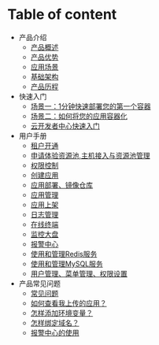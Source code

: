 # Table of content

* 产品介绍
  * [产品概述](articles/cloud/1-/overview.md)
  * [产品优势](articles/cloud/1-/advantage.md)
  * [应用场景](articles/cloud/1-/scene.md)
  * [基础架构](articles/cloud/1-/architecture.md)
  * [产品历程](articles/cloud/1-/releas_note.md)
* 快速入门
  * [场景一：1分钟快速部署您的第一个容器](articles/cloud/2-/scene1.md)
  * [场景二：如何将您的应用容器化](articles/cloud/2-/scene2.md)
  * [云开发者中心快速入门](articles/cloud/2-/rumen.md)
* 用户手册
  * [租户开通](articles/cloud/3-/opening.md)
  * [申请体验资源池,主机接入与资源池管理](articles/cloud/3-/resource_pool.md)
  * [权限控制](articles/cloud/3-/access.md)
  * [创建应用](articles/cloud/3-/create.md)
  * [应用部署、镜像仓库](articles/cloud/3-/deploy.md)
  * [应用管理](articles/cloud/3-/application.md)
  * [应用上架](articles/cloud/3-/onsale.md)
  * [日志管理](articles/cloud/3-/log.md)
  * [在线终端](articles/cloud/3-/terminal.md)
  * [监控大盘](articles/cloud/3-/monitor.md)
  * [报警中心](articles/cloud/3-/alarm_center.md)
  * [使用和管理Redis服务](articles/cloud/3-/redis.md)
  * [使用和管理MySQL服务](articles/cloud/3-/mysql.md)
  * [用户管理、菜单管理、权限设置](articles/cloud/3-/management.md)
* 产品常见问题
  * [常见问题](articles/cloud/4-/question.md)
  * [如何查看我上传的应用？](articles/cloud/4-/how_to_view_uploaded_app.md)
  * [怎样添加环境变量？](articles/cloud/4-/how_to_add_environment_variables.md)
  * [怎样绑定域名？](articles/cloud/4-/how_to_bind_domains.md)
  * [报警中心的使用](articles/cloud/3-/alarm_center.md)

